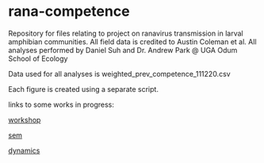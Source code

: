 # rana-competence
Repository for files relating to project on ranavirus transmission in larval amphibian communities. All field data is credited to Austin Coleman et al.
All analyses performed by Daniel Suh and Dr. Andrew Park @ UGA Odum School of Ecology

Data used for all analyses is weighted_prev_competence_111220.csv

Each figure is created using a separate script.

links to some works in progress:

[workshop](rana-competence/scripts/workshop/workshop.html)

[sem](dcsuh.github.io/rana-competence/scripts/workshop/sem.html)

[dynamics](dcsuh.github.io/rana-competence/scripts/workshop/dynamics.html)
